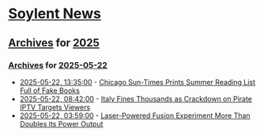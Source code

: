 # [Soylent News](../../../README.md)

## [Archives](../../index.md) for [2025](../index.md)

### [Archives](../../index.md) for [2025-05-22](index.md)

* [2025-05-22, 13:35:00](https://soylentnews.org/article.pl?sid=25/05/21/1543207&from=rss) - [Chicago Sun-Times Prints Summer Reading List Full of Fake Books](https://soylentnews.org/article.pl?sid=25/05/21/1543207&from=rss)
* [2025-05-22, 08:42:00](https://soylentnews.org/article.pl?sid=25/05/21/1214206&from=rss) - [Italy Fines Thousands as Crackdown on Pirate IPTV Targets Viewers](https://soylentnews.org/article.pl?sid=25/05/21/1214206&from=rss)
* [2025-05-22, 03:59:00](https://soylentnews.org/article.pl?sid=25/05/21/1210228&from=rss) - [Laser-Powered Fusion Experiment More Than Doubles its Power Output](https://soylentnews.org/article.pl?sid=25/05/21/1210228&from=rss)

